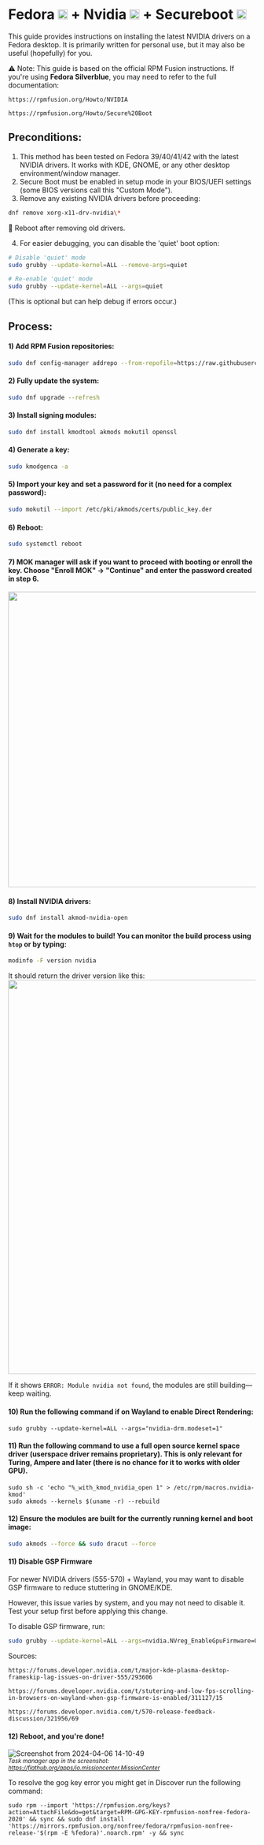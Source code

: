 # Fedora <img src="https://github.com/roworu/nvidia-fedora-secureboot/assets/36964755/2337478d-d34d-43df-9e8b-15c8edc2ff5c" width="20"> + Nvidia <img src="https://github.com/roworu/nvidia-fedora-secureboot/assets/36964755/118ae093-5c31-4aef-9c24-c58edc522630" width="20"> + Secureboot <img src="https://github.com/roworu/nvidia-fedora-secureboot/assets/36964755/0d7e652b-8ae4-485c-8098-a6b024308c7b" width="20">

This guide provides instructions on installing the latest NVIDIA drivers on a Fedora desktop.
It is primarily written for personal use, but it may also be useful (hopefully) for you.

⚠️ Note: This guide is based on the official RPM Fusion instructions. If you're using **Fedora Silverblue**, you may need to refer to the full documentation:

    https://rpmfusion.org/Howto/NVIDIA

    https://rpmfusion.org/Howto/Secure%20Boot


## Preconditions:
1) This method has been tested on Fedora 39/40/41/42 with the latest NVIDIA drivers. It works with KDE, GNOME, or any other desktop environment/window manager.
2) Secure Boot must be enabled in setup mode in your BIOS/UEFI settings (some BIOS versions call this "Custom Mode").
3) Remove any existing NVIDIA drivers before proceeding:

```bash
dnf remove xorg-x11-drv-nvidia\*
```

🔄 Reboot after removing old drivers.

4) For easier debugging, you can disable the 'quiet' boot option:
```bash
# Disable 'quiet' mode
sudo grubby --update-kernel=ALL --remove-args=quiet

# Re-enable 'quiet' mode
sudo grubby --update-kernel=ALL --args=quiet
```
(This is optional but can help debug if errors occur.)

## Process:

#### 1) Add RPM Fusion repositories:

```bash
sudo dnf config-manager addrepo --from-repofile=https://raw.githubusercontent.com/rpmfusion/rpmfusion-nonfree-release/refs/heads/master/rpmfusion-nonfree-tainted.repo
```

#### 2) Fully update the system:
```bash
sudo dnf upgrade --refresh
```

#### 3) Install signing modules:
```bash
sudo dnf install kmodtool akmods mokutil openssl
```

#### 4) Generate a key:
```bash
sudo kmodgenca -a
```

#### 5) Import your key and set a password for it (no need for a complex password):
```bash
sudo mokutil --import /etc/pki/akmods/certs/public_key.der
```

#### 6) Reboot:
```bash
sudo systemctl reboot
```

#### 7) MOK manager will ask if you want to proceed with booting or enroll the key. Choose "Enroll MOK" -> "Continue" and enter the password created in step 6.
<img src="https://github.com/roworu/nvidia-fedora-secureboot/assets/36964755/dec5b957-e562-4e9e-bd22-678007aecdcf" width="600">

#### 8) Install NVIDIA drivers:
```bash
sudo dnf install akmod-nvidia-open
```

#### 9) Wait for the modules to build! You can monitor the build process using `htop` or by typing:
```bash
modinfo -F version nvidia
```
It should return the driver version like this:
<img src="https://github.com/roworu/nvidia-fedora-secureboot/assets/36964755/d754d785-339a-4e03-97c7-f59e5b2b86b3" width="800">

If it shows `ERROR: Module nvidia not found`, the modules are still building—keep waiting.

#### 10) Run the following command if on Wayland to enable Direct Rendering:
```
sudo grubby --update-kernel=ALL --args="nvidia-drm.modeset=1"
```

#### 11) Run the following command to use a full open source kernel space driver (userspace driver remains proprietary). This is only relevant for Turing, Ampere and later (there is no chance for it to works with older GPU).

```
sudo sh -c 'echo "%_with_kmod_nvidia_open 1" > /etc/rpm/macros.nvidia-kmod'
sudo akmods --kernels $(uname -r) --rebuild
```

#### 12) Ensure the modules are built for the currently running kernel and boot image:
```bash
sudo akmods --force && sudo dracut --force
```

#### 11) Disable GSP Firmware

For newer NVIDIA drivers (555-570) + Wayland, you may want to disable GSP firmware to reduce stuttering in GNOME/KDE.

However, this issue varies by system, and you may not need to disable it. Test your setup first before applying this change.

To disable GSP firmware, run:

```bash
sudo grubby --update-kernel=ALL --args=nvidia.NVreg_EnableGpuFirmware=0
```
Sources:

    https://forums.developer.nvidia.com/t/major-kde-plasma-desktop-frameskip-lag-issues-on-driver-555/293606

    https://forums.developer.nvidia.com/t/stutering-and-low-fps-scrolling-in-browsers-on-wayland-when-gsp-firmware-is-enabled/311127/15

    https://forums.developer.nvidia.com/t/570-release-feedback-discussion/321956/69


#### 12) Reboot, and you're done!

![Screenshot from 2024-04-06 14-10-49](https://github.com/roworu/nvidia-fedora-secureboot/assets/36964755/458f4f30-82fb-426c-bdd0-a0029f68f2fd)  
*<small>Task manager app in the screenshot: https://flathub.org/apps/io.missioncenter.MissionCenter</small>*


To resolve the gog key error you might get in Discover run the following command:
```
sudo rpm --import 'https://rpmfusion.org/keys?action=AttachFile&do=get&target=RPM-GPG-KEY-rpmfusion-nonfree-fedora-2020' && sync && sudo dnf install 'https://mirrors.rpmfusion.org/nonfree/fedora/rpmfusion-nonfree-release-'$(rpm -E %fedora)'.noarch.rpm' -y && sync
```
